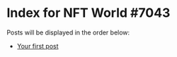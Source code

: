 # Index for NFT World #7043
Posts will be displayed in the order below:

- [Your first post](./001-first.md)

